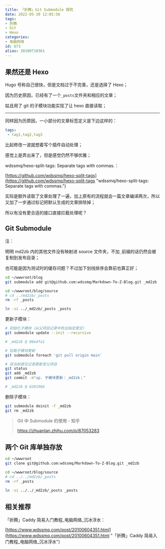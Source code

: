 ```yaml
---
title: 「折腾」Git Submodule 探究
date: 2022-05-30 12:05:58
tags:
- 折腾
- Git
- Hexo
categories:
- 电脑网络
id: 673
alias: 20100710361
---
```


## 果然还是 Hexo

Hugo 号称自己很快，但是文档过于不完善，还是选择了 Hexo；

<!-- more -->

因为历史原因，已经有了一个`_posts`文件夹和相应的文章；

姑且用了 git 的子模块功能实现了让 hexo 直接读取；

---------------

同样因为历原因，一小部分的文章标签定义是下边这样的：

```yml
tags:
 - tag1,tag2,tag3
```

比起修改一波就想着写个插件自动处理；

感觉上是弄出来了，但是感觉仍然不够优雅；

wdssmq/hexo-split-tags: Separate tags with commas.：

[https://github.com/wdssmq/hexo-split-tags](https://github.com/wdssmq/hexo-split-tags "wdssmq/hexo-split-tags: Separate tags with commas.")

实际是额外读取了文章处理了一遍，加上原有的流程就会一篇文章编译两次，所以又加了一步通过标记把默认生成的文章排除掉；

所以有没有更合适的接口直接拦截处理呢？

## Git Submodule

注：

明明 md2zb 内的其他文件没有映射进 source 文件夹，不加`_`前缀的话仍然会被复制到发布目录；

也可能是因为测试时的缓存问题？不过加下划线排序会靠前也算正好；

```bash
cd ~/wwwroot/blog
git submodule add git@github.com:wdssmq/Markdown-To-Z-Blog.git _md2zb

cd ~/wwwroot/blog/source
# cd ../md2zb/_posts
rm -rf _posts

ln -si ../_md2zb/_posts _posts
```

更新子模块：

```bash
# 初始化子模块（从父项目记录中检出指定提交）
git submodule update --init --recursive

# _md2zb @ 06e4fa1

# 拉取子模块更新
git submodule foreach 'git pull origin main'

# 将当前提交记录更新至父项目
git status
git add _md2zb
git commit -m"up. 子模块更新：_md2zb；"

# _md2zb @ 62619bb

```

删除子模块：

```bash
git submodule deinit -f _md2zb
git rm _md2zb
```

> Git 中 Submodule 的使用 - 知乎
>
> https://zhuanlan.zhihu.com/p/87053283

## 两个 Git 库单独存放

```bash
cd ~/wwwroot
git clone git@github.com:wdssmq/Markdown-To-Z-Blog.git _md2zb

cd ~/wwwroot/blog/source
# cd ../../md2zb/_posts
rm -rf _posts

ln -si ../../_md2zb/_posts _posts
```

## 相关推荐

「折腾」Caddy 简易入门教程\_电脑网络\_沉冰浮水：

[https://www.wdssmq.com/post/20100604351.html](https://www.wdssmq.com/post/20100604351.html "「折腾」Caddy 简易入门教程\_电脑网络\_沉冰浮水")
